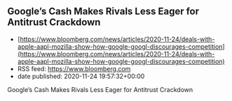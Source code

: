 ## Google’s Cash Makes Rivals Less Eager for Antitrust Crackdown
 - [https://www.bloomberg.com/news/articles/2020-11-24/deals-with-apple-aapl-mozilla-show-how-google-googl-discourages-competition](https://www.bloomberg.com/news/articles/2020-11-24/deals-with-apple-aapl-mozilla-show-how-google-googl-discourages-competition)
 - RSS feed: https://www.bloomberg.com
 - date published: 2020-11-24 19:57:32+00:00

Google’s Cash Makes Rivals Less Eager for Antitrust Crackdown


